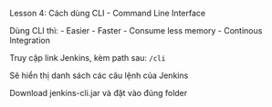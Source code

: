 Lesson 4: Cách dùng CLI - Command Line Interface

  Dùng CLI thì:
      - Easier
      - Faster
      - Consume less memory
      - Continous Integration
      
  Truy cập link Jenkins, kèm path sau: `/cli`
  
  Sẽ hiển thị danh sách các câu lệnh của Jenkins
  
  Download jenkins-cli.jar và đặt vào đúng folder
  
  
